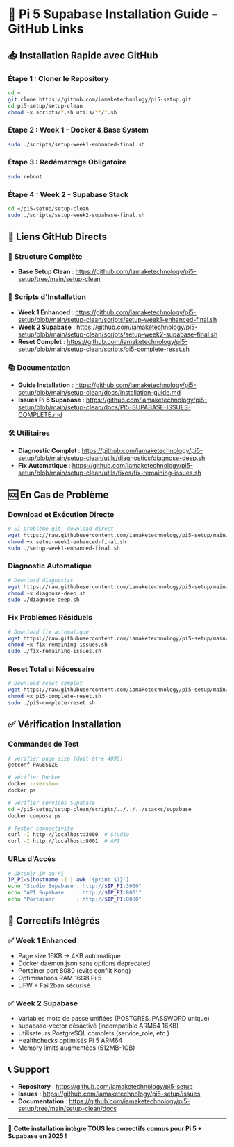 # 🚀 Pi 5 Supabase Installation Guide - GitHub Links

## 📥 Installation Rapide avec GitHub

### Étape 1 : Cloner le Repository
```bash
cd ~
git clone https://github.com/iamaketechnology/pi5-setup.git
cd pi5-setup/setup-clean
chmod +x scripts/*.sh utils/**/*.sh
```

### Étape 2 : Week 1 - Docker & Base System
```bash
sudo ./scripts/setup-week1-enhanced-final.sh
```

### Étape 3 : Redémarrage Obligatoire
```bash
sudo reboot
```

### Étape 4 : Week 2 - Supabase Stack
```bash
cd ~/pi5-setup/setup-clean
sudo ./scripts/setup-week2-supabase-final.sh
```

## 🔗 Liens GitHub Directs

### 📁 Structure Complète
- **Base Setup Clean** : https://github.com/iamaketechnology/pi5-setup/tree/main/setup-clean

### 📜 Scripts d'Installation
- **Week 1 Enhanced** : https://github.com/iamaketechnology/pi5-setup/blob/main/setup-clean/scripts/setup-week1-enhanced-final.sh
- **Week 2 Supabase** : https://github.com/iamaketechnology/pi5-setup/blob/main/setup-clean/scripts/setup-week2-supabase-final.sh
- **Reset Complet** : https://github.com/iamaketechnology/pi5-setup/blob/main/setup-clean/scripts/pi5-complete-reset.sh

### 📚 Documentation
- **Guide Installation** : https://github.com/iamaketechnology/pi5-setup/blob/main/setup-clean/docs/installation-guide.md
- **Issues Pi 5 Supabase** : https://github.com/iamaketechnology/pi5-setup/blob/main/setup-clean/docs/PI5-SUPABASE-ISSUES-COMPLETE.md

### 🛠️ Utilitaires
- **Diagnostic Complet** : https://github.com/iamaketechnology/pi5-setup/blob/main/setup-clean/utils/diagnostics/diagnose-deep.sh
- **Fix Automatique** : https://github.com/iamaketechnology/pi5-setup/blob/main/setup-clean/utils/fixes/fix-remaining-issues.sh

## 🆘 En Cas de Problème

### Download et Exécution Directe
```bash
# Si problème git, download direct
wget https://raw.githubusercontent.com/iamaketechnology/pi5-setup/main/setup-clean/scripts/setup-week1-enhanced-final.sh
chmod +x setup-week1-enhanced-final.sh
sudo ./setup-week1-enhanced-final.sh
```

### Diagnostic Automatique
```bash
# Download diagnostic
wget https://raw.githubusercontent.com/iamaketechnology/pi5-setup/main/setup-clean/utils/diagnostics/diagnose-deep.sh
chmod +x diagnose-deep.sh
sudo ./diagnose-deep.sh
```

### Fix Problèmes Résiduels
```bash
# Download fix automatique
wget https://raw.githubusercontent.com/iamaketechnology/pi5-setup/main/setup-clean/utils/fixes/fix-remaining-issues.sh
chmod +x fix-remaining-issues.sh
sudo ./fix-remaining-issues.sh
```

### Reset Total si Nécessaire
```bash
# Download reset complet
wget https://raw.githubusercontent.com/iamaketechnology/pi5-setup/main/setup-clean/scripts/pi5-complete-reset.sh
chmod +x pi5-complete-reset.sh
sudo ./pi5-complete-reset.sh
```

## ✅ Vérification Installation

### Commandes de Test
```bash
# Vérifier page size (doit être 4096)
getconf PAGESIZE

# Vérifier Docker
docker --version
docker ps

# Vérifier services Supabase
cd ~/pi5-setup/setup-clean/scripts/../../../stacks/supabase
docker compose ps

# Tester connectivité
curl -I http://localhost:3000  # Studio
curl -I http://localhost:8001  # API
```

### URLs d'Accès
```bash
# Obtenir IP du Pi
IP_PI=$(hostname -I | awk '{print $1}')
echo "Studio Supabase : http://$IP_PI:3000"
echo "API Supabase    : http://$IP_PI:8001"
echo "Portainer       : http://$IP_PI:8080"
```

## 🎯 Correctifs Intégrés

### ✅ Week 1 Enhanced
- Page size 16KB → 4KB automatique
- Docker daemon.json sans options deprecated
- Portainer port 8080 (évite conflit Kong)
- Optimisations RAM 16GB Pi 5
- UFW + Fail2ban sécurisé

### ✅ Week 2 Supabase
- Variables mots de passe unifiées (POSTGRES_PASSWORD unique)
- supabase-vector désactivé (incompatible ARM64 16KB)
- Utilisateurs PostgreSQL complets (service_role, etc.)
- Healthchecks optimisés Pi 5 ARM64
- Memory limits augmentées (512MB-1GB)

## 📞 Support

- **Repository** : https://github.com/iamaketechnology/pi5-setup
- **Issues** : https://github.com/iamaketechnology/pi5-setup/issues
- **Documentation** : https://github.com/iamaketechnology/pi5-setup/tree/main/setup-clean/docs

---

🤖 **Cette installation intègre TOUS les correctifs connus pour Pi 5 + Supabase en 2025 !**